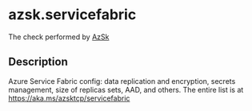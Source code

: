 # azsk.servicefabric

The check performed by [AzSk](https://azsk.azurewebsites.net/)

## Description

Azure Service Fabric config: data replication and encryption, secrets management, size of replicas sets, AAD, and others. The entire list is at https://aka.ms/azsktcp/servicefabric
